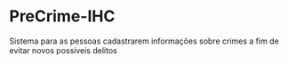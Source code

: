 # PreCrime-IHC
Sistema para as pessoas cadastrarem informações sobre crimes a fim de evitar novos possíveis delitos
